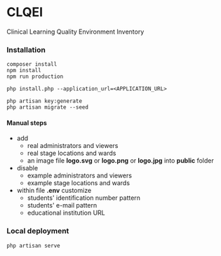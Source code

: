 # CLQEI

Clinical Learning Quality Environment Inventory


### Installation

    composer install
    npm install
    npm run production

    php install.php --application_url=<APPLICATION_URL>

    php artisan key:generate
    php artisan migrate --seed

#### Manual steps

- add
  - real administrators and viewers
  - real stage locations and wards
  - an image file **logo.svg** or **logo.png** or **logo.jpg** into **public** folder
- disable
  - example administrators and viewers
  - example stage locations and wards
- within file **.env** customize
  - students' identification number pattern
  - students' e-mail pattern
  - educational institution URL


### Local deployment

    php artisan serve
